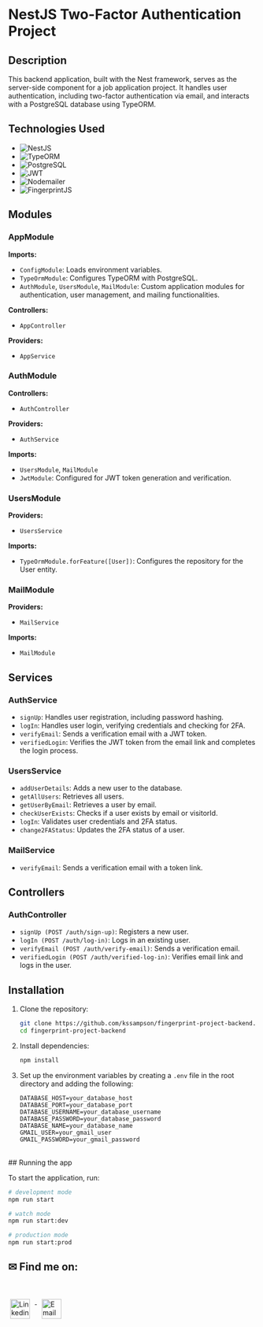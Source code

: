 # NestJS Two-Factor Authentication Project

## Description

This backend application, built with the Nest framework, serves as the server-side component for a job application project. It handles user authentication, including two-factor authentication via email, and interacts with a PostgreSQL database using TypeORM.

## Technologies Used

- ![NestJS](https://skillicons.dev/icons?i=nestjs)
- ![TypeORM](https://skillicons.dev/icons?i=typeorm)
- ![PostgreSQL](https://skillicons.dev/icons?i=postgres)
- ![JWT](https://skillicons.dev/icons?i=jwt)
- ![Nodemailer](https://skillicons.dev/icons?i=nodemailer)
- ![FingerprintJS](https://skillicons.dev/icons?i=fingerprintjs)

## Modules

### AppModule

**Imports:**
- `ConfigModule`: Loads environment variables.
- `TypeOrmModule`: Configures TypeORM with PostgreSQL.
- `AuthModule`, `UsersModule`, `MailModule`: Custom application modules for authentication, user management, and mailing functionalities.

**Controllers:**
- `AppController`

**Providers:**
- `AppService`

### AuthModule

**Controllers:**
- `AuthController`

**Providers:**
- `AuthService`

**Imports:**
- `UsersModule`, `MailModule`
- `JwtModule`: Configured for JWT token generation and verification.

### UsersModule

**Providers:**
- `UsersService`

**Imports:**
- `TypeOrmModule.forFeature([User])`: Configures the repository for the User entity.

### MailModule

**Providers:**
- `MailService`

**Imports:**
- `MailModule`

## Services

### AuthService

- `signUp`: Handles user registration, including password hashing.
- `logIn`: Handles user login, verifying credentials and checking for 2FA.
- `verifyEmail`: Sends a verification email with a JWT token.
- `verifiedLogin`: Verifies the JWT token from the email link and completes the login process.

### UsersService

- `addUserDetails`: Adds a new user to the database.
- `getAllUsers`: Retrieves all users.
- `getUserByEmail`: Retrieves a user by email.
- `checkUserExists`: Checks if a user exists by email or visitorId.
- `logIn`: Validates user credentials and 2FA status.
- `change2FAStatus`: Updates the 2FA status of a user.

### MailService

- `verifyEmail`: Sends a verification email with a token link.

## Controllers

### AuthController

- `signUp (POST /auth/sign-up)`: Registers a new user.
- `logIn (POST /auth/log-in)`: Logs in an existing user.
- `verifyEmail (POST /auth/verify-email)`: Sends a verification email.
- `verifiedLogin (POST /auth/verified-log-in)`: Verifies email link and logs in the user.

## Installation

1. Clone the repository:
    ```bash
    git clone https://github.com/kssampson/fingerprint-project-backend.git
    cd fingerprint-project-backend
    ```

2. Install dependencies:
    ```bash
    npm install
    ```

3. Set up the environment variables by creating a `.env` file in the root directory and adding the following:
    ```env
    DATABASE_HOST=your_database_host
    DATABASE_PORT=your_database_port
    DATABASE_USERNAME=your_database_username
    DATABASE_PASSWORD=your_database_password
    DATABASE_NAME=your_database_name
    GMAIL_USER=your_gmail_user
    GMAIL_PASSWORD=your_gmail_password
    ```
<br>
## Running the app

To start the application, run:

```bash
# development mode
npm run start

# watch mode
npm run start:dev

# production mode
npm run start:prod
```
## ✉ Find me on:
<br />
<p align="left">
 <a href="https://www.linkedin.com/in/sampsonkyle/" target="_blank" rel="noopener noreferrer">
  <img src="https://skillicons.dev/icons?i=linkedin", alt="Linkedin" height="40" style="vertical-align:top; margin:4px; margin-right:10px">
 </a>
 <a href="mailto:kylesampsonmusic@gmail.com">
  <img src="https://cdn.jsdelivr.net/npm/simple-icons@v3/icons/gmail.svg" alt="Email" height="40" style="vertical-align:top; margin: 4px; margin-left: 10px">
 </a>
</p>